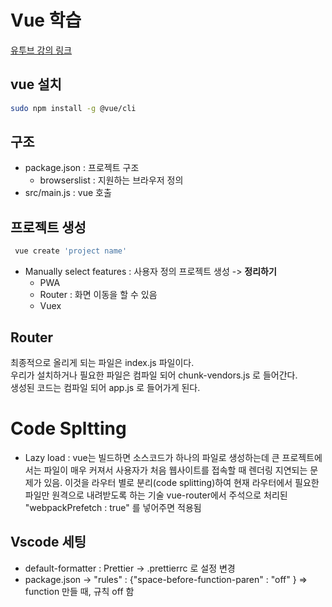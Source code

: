 # Vue 학습

[유투브 강의 링크](https://www.youtube.com/watch?v=b0ImUEsqaAA)

## vue 설치

```bash
sudo npm install -g @vue/cli
```

## 구조

- package.json : 프로젝트 구조
  - browserslist : 지원하는 브라우저 정의
- src/main.js : vue 호출

## 프로젝트 생성

```bash
 vue create 'project name'
```

- Manually select features : 사용자 정의 프로젝트 생성 -> <b>정리하기</b>
  - PWA
  - Router : 화면 이동을 할 수 있음
  - Vuex

## Router

최종적으로 올리게 되는 파일은 index.js 파일이다.  
우리가 설치하거나 필요한 파일은 컴파일 되어 chunk-vendors.js 로 들어간다.  
생성된 코드는 컴파일 되어 app.js 로 들어가게 된다.

# Code Spltting

- Lazy load : vue는 빌드하면 소스코드가 하나의 파일로 생성하는데 큰 프로젝트에서는 파일이 매우 커져서 사용자가 처음 웹사이트를 접속할 때 렌더링 지연되는 문제가 있음. 이것을 라우터 별로 분리(code splitting)하여 현재 라우터에서 필요한 파일만 원격으로 내려받도록 하는 기술
  vue-router에서 주석으로 처리된 "webpackPrefetch : true" 를 넣어주면 적용됨

## Vscode 세팅

- default-formatter : Prettier -> .prettierrc 로 설정 변경
- package.json -> "rules" : {"space-before-function-paren" : "off" } => function 만들 때, 규칙 off 함
